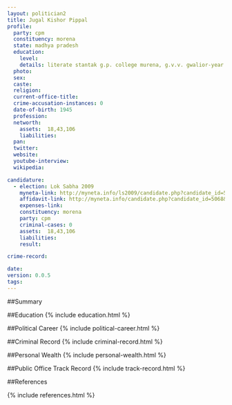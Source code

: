 ```yaml
---
layout: politician2
title: Jugal Kishor Pippal
profile: 
  party: cpm
  constituency: morena
  state: madhya pradesh
  education: 
    level: 
    details: literate stantak g.p. college murena, g.v.v. gwalior-year 1970
  photo: 
  sex: 
  caste: 
  religion: 
  current-office-title: 
  crime-accusation-instances: 0
  date-of-birth: 1945
  profession: 
  networth: 
    assets:  18,43,106
    liabilities: 
  pan: 
  twitter: 
  website: 
  youtube-interview: 
  wikipedia: 

candidature: 
  - election: Lok Sabha 2009
    myneta-link: http://myneta.info/ls2009/candidate.php?candidate_id=5068
    affidavit-link: http://myneta.info/candidate.php?candidate_id=5068&scan=original
    expenses-link: 
    constituency: morena 
    party: cpm
    criminal-cases: 0
    assets:  18,43,106
    liabilities: 
    result:  

crime-record: 

date: 
version: 0.0.5
tags: 
---
```

##Summary


##Education
{% include education.html %}


##Political Career
{% include political-career.html %}


##Criminal Record
{% include criminal-record.html %}


##Personal Wealth
{% include personal-wealth.html %}


##Public Office Track Record
{% include track-record.html %}


##References


{% include references.html %}